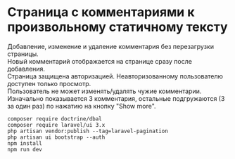 # Cтраница с комментариями к произвольному статичному тексту
Добавление, изменение и удаление комментария без перезагрузки страницы.<br>
Новый комментарий отображается на странице сразу после добавления.<br>
Страница защищена авторизацией. Неавторизованному пользователю доступен только просмотр.<br>
Пользователь не может изменять/удалять чужие комментарии.<br>
Изначально показывается 3 комментария, остальные подгружаются (3 за один раз) по нажатию на кнопку "Show more".<br>

`composer require doctrine/dbal`<br>
`composer require laravel/ui 3.x`<br>
`php artisan vendor:publish --tag=laravel-pagination`<br>
`php artisan ui bootstrap --auth`<br>
`npm install`<br>
`npm run dev`<br>
